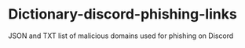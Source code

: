 # Dictionary-discord-phishing-links
JSON and TXT list of malicious domains used for phishing on Discord
